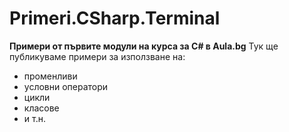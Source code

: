 ﻿# Primeri.CSharp.Terminal
**Примери от първите модули на курса за C# в Aula.bg**
Тук ще публикуваме примери за използване на:
* променливи
* условни оператори
* цикли
* класове
* и т.н.
